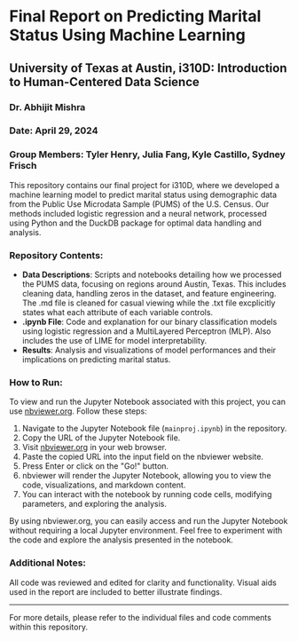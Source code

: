 # Final Report on Predicting Marital Status Using Machine Learning

## University of Texas at Austin, i310D: Introduction to Human-Centered Data Science
### Dr. Abhijit Mishra
### Date: April 29, 2024
### Group Members: Tyler Henry, Julia Fang, Kyle Castillo, Sydney Frisch

This repository contains our final project for i310D, where we developed a machine learning model to predict marital status using demographic data from the Public Use Microdata Sample (PUMS) of the U.S. Census. Our methods included logistic regression and a neural network, processed using Python and the DuckDB package for optimal data handling and analysis.

### Repository Contents:
- **Data Descriptions**: Scripts and notebooks detailing how we processed the PUMS data, focusing on regions around Austin, Texas. This includes cleaning data, handling zeros in the dataset, and feature engineering. The .md file is cleaned for casual viewing while the .txt file excplicitly states what each attribute of each variable controls.
- **.ipynb File**: Code and explanation for our binary classification models using logistic regression and a MultiLayered Perceptron (MLP). Also includes the use of LIME for model interpretability.
- **Results**: Analysis and visualizations of model performances and their implications on predicting marital status.

### How to Run:
To view and run the Jupyter Notebook associated with this project, you can use [nbviewer.org](https://nbviewer.org/). Follow these steps:

1. Navigate to the Jupyter Notebook file (`mainproj.ipynb`) in the repository.
2. Copy the URL of the Jupyter Notebook file.
3. Visit [nbviewer.org](https://nbviewer.org/) in your web browser.
4. Paste the copied URL into the input field on the nbviewer website.
5. Press Enter or click on the "Go!" button.
6. nbviewer will render the Jupyter Notebook, allowing you to view the code, visualizations, and markdown content.
7. You can interact with the notebook by running code cells, modifying parameters, and exploring the analysis.

By using nbviewer.org, you can easily access and run the Jupyter Notebook without requiring a local Jupyter environment. Feel free to experiment with the code and explore the analysis presented in the notebook.

### Additional Notes:
All code was reviewed and edited for clarity and functionality. Visual aids used in the report are included to better illustrate findings.

---

For more details, please refer to the individual files and code comments within this repository.
